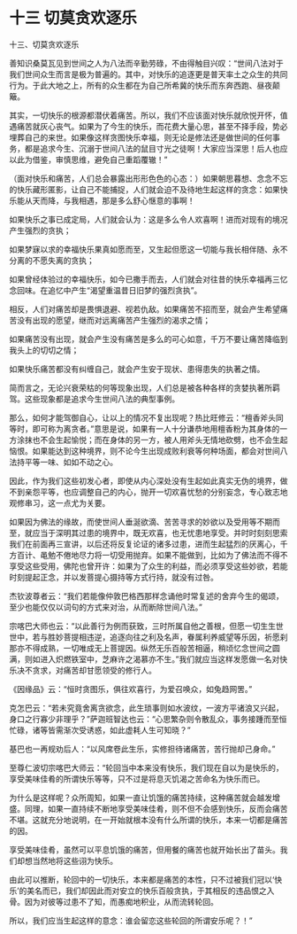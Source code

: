 # 十三 切莫贪欢逐乐

十三、切莫贪欢逐乐

善知识桑莫瓦见到世间之人为八法而辛勤劳碌，不由得触目兴叹：“世间八法对于我们世间众生而言是极为普遍的。其中，对快乐的追逐更是普天率土之众生的共同行为。于此大地之上，所有的众生都在为自己所希冀的快乐而东奔西跑、昼夜颠簸。

其实，一切快乐的根源都潜伏着痛苦。所以，我们不应该面对快乐就欣悦开怀，值遇痛苦就灰心丧气。如果为了今生的快乐，而花费大量心思，甚至不择手段，势必埋葬自己的来世。如果像这样贪图快乐幸福，则无论是修法还是做世间的任何事务，都是追求今生、沉溺于世间八法的鼠目寸光之徒啊！大家应当深思！后人也应以此为借鉴，审慎思维，避免自己重蹈覆辙！”

（面对快乐和痛苦，人们总会暴露出形形色色的心态：）如果朝思暮想、念念不忘的快乐藏形匿影，让自己不能捕捉，人们就会迫不及待地生起这样的贪念：如果快乐能从天而降，与我相遇，那是多么舒心惬意的事啊！

如果快乐之事已成定局，人们就会认为：这是多么令人欢喜啊！进而对现有的境况产生强烈的贪执；

如果梦寐以求的幸福快乐果真如愿而至，又生起但愿这一切能与我长相伴随、永不分离的不愿失离的贪执；

如果曾经体验过的幸福快乐，如今已撒手而去，人们就会对往昔的快乐幸福再三忆念回味。在追忆中产生“渴望重温昔日旧梦的强烈贪执”。

相反，人们对痛苦却是畏惧退避、视若仇敌。如果痛苦不招而至，就会产生希望痛苦没有出现的愿望，继而对远离痛苦产生强烈的渴求之情；

如果痛苦没有出现，就会产生没有痛苦是多么的可心如意，千万不要让痛苦降临到我头上的切切之情；

如果快乐痛苦都没有纠缠自己，就会产生安于现状、患得患失的执著之情。

简而言之，无论兴衰荣枯的何等现象出现，人们总是被各种各样的贪婪执著所羁驾。这些现象都是追求今生世间八法的典型事例。

那么，如何才能驾御自心，让以上的情况不复出现呢？热比旺修云：“檀香斧头同等时，即可称为离贪者。”意思是说，如果有一人十分谦恭地用檀香粉为其身体的一方涂抹也不会生起愉悦；而在身体的另一方，被人用斧头无情地砍劈，也不会生起恼恨。如果能达到这种境界，则不论今生出现成败利衰等何种场面，都会对世间八法持平等一味、如如不动之心。

因此，作为我们这些初发心者，即使从内心深处没有生起如此真实无伪的境界，做不到亲怨平等，也应调整自己的内心，抛开一切欢喜忧愁的分别妄念，专心致志地观修串习，这一点尤为关要。

如果因为佛法的缘故，而使世间人垂涎欲滴、苦苦寻求的妙欲以及受用等不期而至，就应当于深明其过患的境界中，既无欢喜，也无忧患地享受。并时时刻刻思索我们在前面再三宣讲，以后还将反复论证的诸多过患，进而生起猛烈的厌离心，千方百计、黾勉不倦地尽力将一切受用抛弃。如果不能做到，比如为了佛法而不得不享受这些受用，佛陀也曾开许：如果为了众生的利益，而必须享受这些妙欲，若能时刻提起正念，并以发菩提心摄持等方式行持，就没有过咎。

杰钦波尊者云：“我们若能像仲敦巴格西那样念诵他时常复述的舍弃今生的偈颂，至少也能仅仅以词句的方式来对治，从而断除世间八法。”

宗喀巴大师也云：“以此善行为例而获致，三时所属自他之善根，但愿一切生生世世中，若与胜妙菩提相违逆，追逐向往之利及名声，眷属利养威望等乐因，祈愿刹那亦不得成熟，一切唯成无上菩提因。纵然无乐百般苦相逼，稍顷忆念世间之圆满，则如进入炽燃铁室中，芝麻许之渴慕亦不生。”我们就应当这样发愿做一名对快乐决不贪求，对痛苦却甘愿领受的修行人。

《因缘品》云：“恒时贪图乐，俱往欢喜行，为爱召唤众，如兔趋网罟。”

克怎巴云：“若未究竟舍离贪欲念，此生琐事则如水波纹，一波方平诸浪又兴起，身口之行寡少非理乎？”萨迦班智达也云：“心思繁杂则令散乱众，事务接踵而至恒忙碌，诸等皆需渐次受诱惑，如此虚耗人生可知晓？”

基巴也一再规劝后人：“以风席卷此生乐，实修担待诸痛苦，苦行抛却己身命。”

至尊仁波切宗喀巴大师云：“轮回当中本来没有快乐，我们现在自以为是快乐的，享受美味佳肴的所谓快乐等等，只不过是将息灭饥渴之苦命名为快乐而已。

为什么是这样呢？众所周知，如果一直让饥饿的痛苦持续，这种痛苦就会越发增盛。同理，如果一直持续不断地享受美味佳肴，则不但不会感到快乐，反而会痛苦不堪。这就充分地说明，在一开始就根本没有什么所谓的快乐，本来一切都是痛苦的因。

享受美味佳肴，虽然可以平息饥饿的痛苦，但用餐的痛苦也就开始长出了苗头。我们却想当然地将这些诩为快乐。

由此可以推断，轮回中的一切快乐，本来都是痛苦的本性，只不过被我们冠以‘快乐’的美名而已，我们却因此而对安立的快乐百般贪执，于其相反的违品恨之入骨。因为对彼等过患不了知，而愚痴地积业，从而流转轮回。

所以，我们应当生起这样的意念：谁会留恋这些轮回的所谓安乐呢？！”

